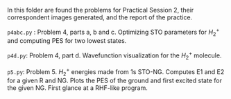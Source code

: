 In this folder are found the problems for Practical Session 2, 
their correspondent images generated, and the report of the practice.

`p4abc.py` : Problem 4, parts a, b and c. Optimizing STO parameters for $H_2^+$ and computing PES for two lowest states.

`p4d.py`: Problem 4, part d. Wavefunction visualization for the $H_2^+$ molecule.

`p5.py`: Problem 5. $H_2^+$ energies made from 1s STO-NG. Computes E1 and E2 for a given R and NG. Plots the PES of the ground and first excited state for the given NG. First glance at a RHF-like program.